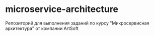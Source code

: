# microservice-architecture
Репозиторий для выполнения заданий по курсу "Микросервисная архитектура" от компании ArtSoft
